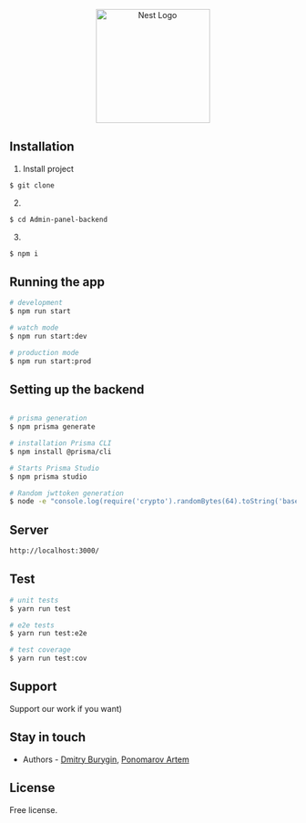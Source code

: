 <p align="center">
  <a href="http://nestjs.com/" target="blank"><img src="https://nestjs.com/img/logo-small.svg" width="200" alt="Nest Logo" /></a>
</p>

[circleci-image]: https://img.shields.io/circleci/build/github/nestjs/nest/master?token=abc123def456
[circleci-url]: https://circleci.com/gh/nestjs/nest




## Installation
1. Install project
```bash
$ git clone
```

2.
```bash
$ cd Admin-panel-backend
```

3. 
```bash
$ npm i
```

## Running the app

```bash
# development
$ npm run start

# watch mode
$ npm run start:dev

# production mode
$ npm run start:prod
```

## Setting up the backend

```bash

# prisma generation
$ npm prisma generate

# installation Prisma CLI
$ npm install @prisma/cli

# Starts Prisma Studio
$ npm prisma studio

# Random jwttoken generation
$ node -e "console.log(require('crypto').randomBytes(64).toString('base64'))"

```

## Server

```bash
http://localhost:3000/
```




## Test

```bash
# unit tests
$ yarn run test

# e2e tests
$ yarn run test:e2e

# test coverage
$ yarn run test:cov
```

## Support

Support our work if you want)

## Stay in touch

- Authors - [Dmitry Burygin](https://github.com/DmitryByrigin?tab=overview&from=2023-12-01&to=2023-12-31),
[Ponomarov Artem](https://github.com/Aspergillusplay)


## License

Free license.
